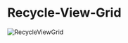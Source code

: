 # Recycle-View-Grid
![RecycleViewGrid](https://user-images.githubusercontent.com/62680911/96412123-cdb80580-1213-11eb-879d-616f43cb1f90.png)
